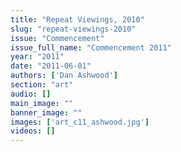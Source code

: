 ```yaml
---
title: "Repeat Viewings, 2010"
slug: "repeat-viewings-2010"
issue: "Commencement"
issue_full_name: "Commencement 2011"
year: "2011"
date: "2011-06-01"
authors: ['Dan Ashwood']
section: "art"
audio: []
main_image: ""
banner_image: ""
images: ['art_c11_ashwood.jpg']
videos: []
---
```

